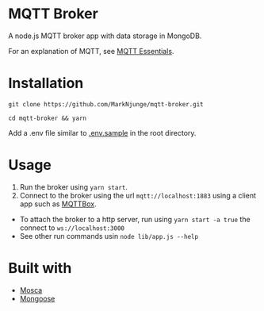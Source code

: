 # MQTT Broker

A node.js MQTT broker app with data storage in MongoDB.

For an explanation of MQTT, see [MQTT Essentials](https://www.hivemq.com/mqtt-essentials/).

# Installation

```
git clone https://github.com/MarkNjunge/mqtt-broker.git

cd mqtt-broker && yarn
```

Add a .env file similar to [.env.sample](./.env.sample) in the root directory.

# Usage

1. Run the broker using `yarn start`.
2. Connect to the broker using the url `mqtt://localhost:1883` using a client app such as [MQTTBox](http://workswithweb.com/mqttbox.html).

* To attach the broker to a http server, run using `yarn start -a true` the connect to `ws://localhost:3000`
* See other run commands usin `node lib/app.js --help`

# Built with

* [Mosca](https://github.com/mcollina/mosca)
* [Mongoose](http://mongoosejs.com/)
